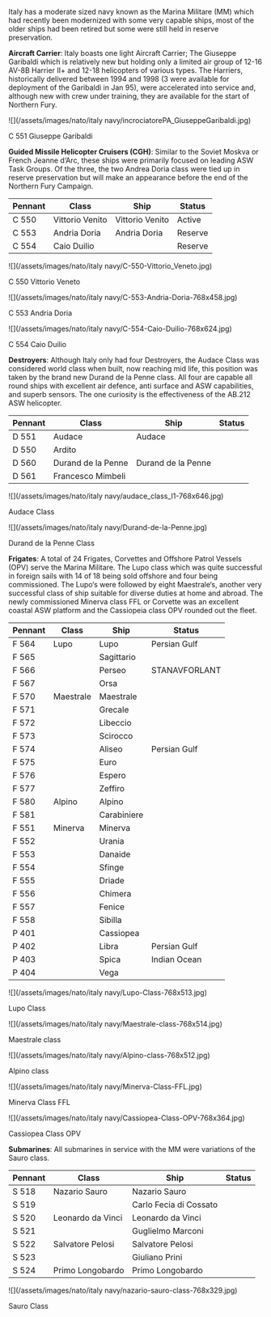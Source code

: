 Italy has a moderate sized navy known as the Marina Militare (MM) which had recently been modernized with some very capable ships, most of the older ships had been retired but some were still held in reserve preservation.

**Aircraft Carrier**: Italy boasts one light Aircraft Carrier; The Giuseppe Garibaldi which is relatively new but holding only a limited air group of 12-16 AV-8B Harrier II+ and 12-18 helicopters of various types. The Harriers, historically delivered between 1994 and 1998 (3 were available for deployment of the Garibaldi in Jan 95), were accelerated into service and, although new with crew under training, they are available for the start of Northern Fury.

![](/assets/images/nato/italy navy/incrociatorePA_GiuseppeGaribaldi.jpg)

C 551 Giuseppe Garibaldi

**Guided Missile Helicopter Cruisers (CGH)**: Similar to the Soviet Moskva or French Jeanne d‘Arc, these ships were primarily focused on leading ASW Task Groups. Of the three, the two Andrea Doria class were tied up in reserve preservation but will make an appearance before the end of the Northern Fury Campaign.

| Pennant | Class           | Ship            | Status  |
| ------- | --------------- | --------------- | ------- |
| C 550   | Vittorio Venito | Vittorio Venito | Active  |
| C 553   | Andria Doria    | Andria Doria    | Reserve |
| C 554   | Caio Duilio     |                 | Reserve |

![](/assets/images/nato/italy navy/C-550-Vittorio_Veneto.jpg)

C 550 Vittorio Veneto

![](/assets/images/nato/italy navy/C-553-Andria-Doria-768x458.jpg)

C 553 Andria Doria

![](/assets/images/nato/italy navy/C-554-Caio-Duilio-768x624.jpg)

C 554 Caio Duilio

**Destroyers**: Although Italy only had four Destroyers, the Audace Class was considered world class when built, now reaching mid life, this position was taken by the brand new Durand de la Penne class. All four are capable all round ships with excellent air defence, anti surface and ASW capabilities, and superb sensors. The one curiosity is the effectiveness of the AB.212 ASW helicopter.

| Pennant | Class              | Ship               | Status |
| ------- | ------------------ | ------------------ | ------ |
| D 551   | Audace             | Audace             |        |
| D 550   | Ardito             |                    |        |
| D 560   | Durand de la Penne | Durand de la Penne |        |
| D 561   | Francesco Mimbeli  |                    |        |

![](/assets/images/nato/italy navy/audace_class_l1-768x646.jpg)

Audace Class

![](/assets/images/nato/italy navy/Durand-de-la-Penne.jpg)

Durand de la Penne Class

**Frigates**: A total of 24 Frigates, Corvettes and Offshore Patrol Vessels (OPV) serve the Marina Militare. The Lupo class which was quite successful in foreign sails with 14 of 18 being sold offshore and four being commissioned. The Lupo‘s were followed by eight Maestrale‘s, another very successful class of ship suitable for diverse duties at home and abroad. The newly commissioned Minerva class FFL or Corvette was an excellent coastal ASW platform and the Cassiopeia class OPV rounded out the fleet.

| Pennant | Class     | Ship        | Status        |
| ------- | --------- | ----------- | ------------- |
| F 564   | Lupo      | Lupo        | Persian Gulf  |
| F 565   |           | Sagittario  |               |
| F 566   |           | Perseo      | STANAVFORLANT |
| F 567   |           | Orsa        |               |
| F 570   | Maestrale | Maestrale   |               |
| F 571   |           | Grecale     |               |
| F 572   |           | Libeccio    |               |
| F 573   |           | Scirocco    |               |
| F 574   |           | Aliseo      | Persian Gulf  |
| F 575   |           | Euro        |               |
| F 576   |           | Espero      |               |
| F 577   |           | Zeffiro     |               |
| F 580   | Alpino    | Alpino      |               |
| F 581   |           | Carabiniere |               |
| F 551   | Minerva   | Minerva     |               |
| F 552   |           | Urania      |               |
| F 553   |           | Danaide     |               |
| F 554   |           | Sfinge      |               |
| F 555   |           | Driade      |               |
| F 556   |           | Chimera     |               |
| F 557   |           | Fenice      |               |
| F 558   |           | Sibilla     |               |
| P 401   |           | Cassiopea   |               |
| P 402   |           | Libra       | Persian Gulf  |
| P 403   |           | Spica       | Indian Ocean  |
| P 404   |           | Vega        |               |

![](/assets/images/nato/italy navy/Lupo-Class-768x513.jpg)

Lupo Class

![](/assets/images/nato/italy navy/Maestrale-class-768x514.jpg)

Maestrale class

![](/assets/images/nato/italy navy/Alpino-class-768x512.jpg)

Alpino class

![](/assets/images/nato/italy navy/Minerva-Class-FFL.jpg)

Minerva Class FFL

![](/assets/images/nato/italy navy/Cassiopea-Class-OPV-768x364.jpg)

Cassiopea Class OPV

**Submarines**: All submarines in service with the MM were variations of the Sauro class.

| Pennant | Class             | Ship                   | Status |
| ------- | ----------------- | ---------------------- | ------ |
| S 518   | Nazario Sauro     | Nazario Sauro          |        |
| S 519   |                   | Carlo Fecia di Cossato |        |
| S 520   | Leonardo da Vinci | Leonardo da Vinci      |        |
| S 521   |                   | Guglielmo Marconi      |        |
| S 522   | Salvatore Pelosi  | Salvatore Pelosi       |        |
| S 523   |                   | Giuliano Prini         |        |
| S 524   | Primo Longobardo  | Primo Longobardo       |        |

![](/assets/images/nato/italy navy/nazario-sauro-class-768x329.jpg)

Sauro Class
